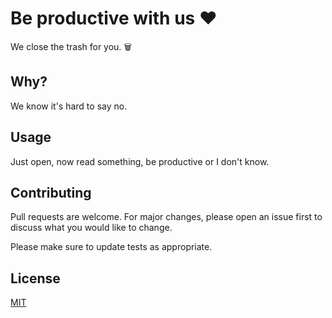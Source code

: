 # Be productive with us ❤️
We close the trash for you. 🗑️

## Why?
We know it's hard to say no.

## Usage
Just open, now read something, be productive or I don't know.

## Contributing
Pull requests are welcome. For major changes, please open an issue first to discuss what you would like to change.

Please make sure to update tests as appropriate.

## License
[MIT](https://choosealicense.com/licenses/mit/)


